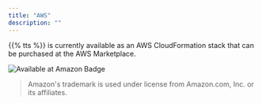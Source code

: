 ```yaml
---
title: "AWS"
description: ""
---
```


{{% tts %}} is currently available as an AWS CloudFormation stack that can be purchased at the AWS Marketplace.

<!--more-->

![Available at Amazon Badge](available-at-amazon-badge.png)

> Amazon's trademark is used under license from Amazon.com, Inc. or its affiliates.
